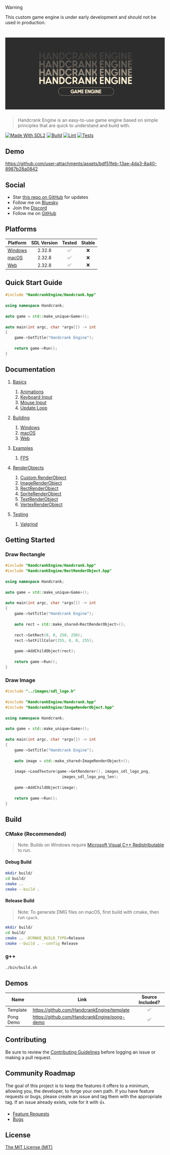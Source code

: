 > [!WARNING]
> This custom game engine is under early development and should not be used in production.

# ![Handcrank Engine](./logo.svg)

> Handcrank Engine is an easy-to-use game engine based on simple principles that are quick to understand and build with.

[![Made With SDL2](https://img.shields.io/badge/Made_With-SDL2-blue)](https://www.libsdl.org/)
[![Build](https://github.com/HandcrankEngine/HandcrankEngine/actions/workflows/build.workflow.yml/badge.svg)](https://github.com/HandcrankEngine/HandcrankEngine/actions/workflows/build.workflow.yml)
[![Lint](https://github.com/HandcrankEngine/HandcrankEngine/actions/workflows/lint.workflow.yml/badge.svg)](https://github.com/HandcrankEngine/HandcrankEngine/actions/workflows/lint.workflow.yml)
[![Tests](https://github.com/HandcrankEngine/HandcrankEngine/actions/workflows/test.workflow.yml/badge.svg)](https://github.com/HandcrankEngine/HandcrankEngine/actions/workflows/test.workflow.yml)

## Demo

https://github.com/user-attachments/assets/bdf51feb-13ae-4da3-8a40-8987b28a0842

## Social

- Star [this repo on GitHub](https://github.com/HandcrankEngine/HandcrankEngine) for updates
- Follow me on [Bluesky](https://bsky.app/profile/scottdoxey.com)
- Join the [Discord](https://discord.gg/nNtFsfd)
- Follow me on [GitHub](https://github.com/neogeek/)

## Platforms

| Platform                                  | SDL Version | Tested | Stable |
| ----------------------------------------- | :---------: | :----: | :----: |
| [Windows](documentation/Build/Windows.md) |   2.32.8    |   ✅   |   ❌   |
| [macOS](documentation/Build/macOS.md)     |   2.32.8    |   ✅   |   ❌   |
| [Web](documentation/Build/Web.md)         |   2.32.8    |   ✅   |   ❌   |

## Quick Start Guide

```cpp
#include "HandcrankEngine/Handcrank.hpp"

using namespace Handcrank;

auto game = std::make_unique<Game>();

auto main(int argc, char *argv[]) -> int
{
    game->SetTitle("Handcrank Engine");

    return game->Run();
}
```

## Documentation

1. [Basics](/documentation/Basics)
   1. [Animations](/documentation/Basics/Animations.md)
   1. [Keyboard Input](/documentation/Basics/Keyboard%20Input.md)
   1. [Mouse Input](/documentation/Basics/Mouse%20Input.md)
   1. [Update Loop](/documentation/Basics/Update%20Loop.md)

1. [Building](/documentation/Building)
   1. [Windows](/documentation/Building/Windows.md)
   1. [macOS](/documentation/Building/macOS.md)
   1. [Web](/documentation/Building/Web.md)

1. [Examples](/documentation/Examples)
   1. [FPS](/documentation/Examples/FPS.md)

1. [RenderObjects](/documentation/RenderObjects)
   1. [Custom RenderObject](/documentation/RenderObjects/Custom%20RenderObject.md)
   1. [ImageRenderObject](/documentation/RenderObjects/ImageRenderObject.md)
   1. [RectRenderObject](/documentation/RenderObjects/RectRenderObject.md)
   1. [SpriteRenderObject](/documentation/RenderObjects/SpriteRenderObject.md)
   1. [TextRenderObject](/documentation/RenderObjects/TextRenderObject.md)
   1. [VertexRenderObject](/documentation/RenderObjects/VertexRenderObject.md)

1. [Testing](/documentation/Testing)
   1. [Valgrind](/documentation/Testing/Valgrind.md)

## Getting Started

### Draw Rectangle

```cpp
#include "HandcrankEngine/Handcrank.hpp"
#include "HandcrankEngine/RectRenderObject.hpp"

using namespace Handcrank;

auto game = std::make_unique<Game>();

auto main(int argc, char *argv[]) -> int
{
    game->SetTitle("Handcrank Engine");

    auto rect = std::make_shared<RectRenderObject>();

    rect->SetRect(0, 0, 250, 250);
    rect->SetFillColor(255, 0, 0, 255);

    game->AddChildObject(rect);

    return game->Run();
}
```

### Draw Image

```cpp
#include "../images/sdl_logo.h"

#include "HandcrankEngine/Handcrank.hpp"
#include "HandcrankEngine/ImageRenderObject.hpp"

using namespace Handcrank;

auto game = std::make_unique<Game>();

auto main(int argc, char *argv[]) -> int
{
    game->SetTitle("Handcrank Engine");

    auto image = std::make_shared<ImageRenderObject>();

    image->LoadTexture(game->GetRenderer(), images_sdl_logo_png,
                         images_sdl_logo_png_len);

    game->AddChildObject(image);

    return game->Run();
}
```

## Build

### CMake (Recommended)

> Note: Builds on Windows require [Microsoft Visual C++ Redistributable](https://learn.microsoft.com/en-us/cpp/windows/latest-supported-vc-redist?view=msvc-170) to run.

#### Debug Build

```bash
mkdir build/
cd build/
cmake ..
cmake --build .
```

#### Release Build

> Note: To generate DMG files on macOS, first build with cmake, then run `cpack`.

```bash
mkdir build/
cd build/
cmake .. -DCMAKE_BUILD_TYPE=Release
cmake --build . --config Release
```

### g++

```bash
./bin/build.sh
```

## Demos

| Name      | Link                                           | Source Included? |
| --------- | ---------------------------------------------- | :--------------: |
| Template  | <https://github.com/HandcrankEngine/template>  |        ✅        |
| Pong Demo | <https://github.com/HandcrankEngine/pong-demo> |        ✅        |

## Contributing

Be sure to review the [Contributing Guidelines](./CONTRIBUTING.md) before logging an issue or making a pull request.

## Community Roadmap

The goal of this project is to keep the features it offers to a minimum, allowing you, the developer, to forge your own path. If you have feature requests or bugs, please create an issue and tag them with the appropriate tag. If an issue already exists, vote for it with 👍.

- [Feature Requests](https://github.com/HandcrankEngine/HandcrankEngine/labels/enhancement)
- [Bugs](https://github.com/HandcrankEngine/HandcrankEngine/labels/bug)

## License

[The MIT License (MIT)](./LICENSE)
